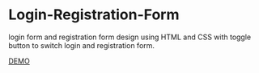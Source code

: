 # Login-Registration-Form
login form and registration form design using HTML and CSS 
with toggle button to switch login and registration form.

<a href="https://shgawa13.github.io/Login-Registration-Form/">DEMO</a>
